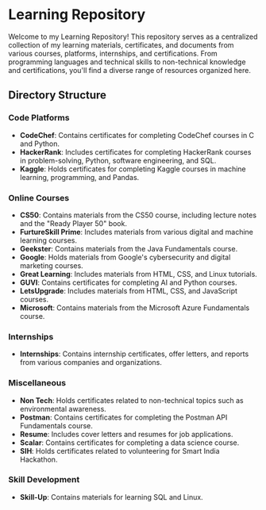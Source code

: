 # Learning Repository

Welcome to my Learning Repository! This repository serves as a centralized collection of my learning materials, certificates, and documents from various courses, platforms, internships, and certifications. From programming languages and technical skills to non-technical knowledge and certifications, you'll find a diverse range of resources organized here.

## Directory Structure

### Code Platforms
- **CodeChef**: Contains certificates for completing CodeChef courses in C and Python.
- **HackerRank**: Includes certificates for completing HackerRank courses in problem-solving, Python, software engineering, and SQL.
- **Kaggle**: Holds certificates for completing Kaggle courses in machine learning, programming, and Pandas.

### Online Courses
- **CS50**: Contains materials from the CS50 course, including lecture notes and the "Ready Player 50" book.
- **FurtureSkill Prime**: Includes materials from various digital and machine learning courses.
- **Geekster**: Contains materials from the Java Fundamentals course.
- **Google**: Holds materials from Google's cybersecurity and digital marketing courses.
- **Great Learning**: Includes materials from HTML, CSS, and Linux tutorials.
- **GUVI**: Contains certificates for completing AI and Python courses.
- **LetsUpgrade**: Includes materials from HTML, CSS, and JavaScript courses.
- **Microsoft**: Contains materials from the Microsoft Azure Fundamentals course.

### Internships
- **Internships**: Contains internship certificates, offer letters, and reports from various companies and organizations.

### Miscellaneous
- **Non Tech**: Holds certificates related to non-technical topics such as environmental awareness.
- **Postman**: Contains certificates for completing the Postman API Fundamentals course.
- **Resume**: Includes cover letters and resumes for job applications.
- **Scalar**: Contains certificates for completing a data science course.
- **SIH**: Holds certificates related to volunteering for Smart India Hackathon.

### Skill Development
- **Skill-Up**: Contains materials for learning SQL and Linux.
